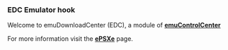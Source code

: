 ### EDC Emulator hook

Welcome to emuDownloadCenter (EDC), a module of [**emuControlCenter**](https://github.com/PhoenixInteractiveNL/emuControlCenter/wiki/)

For more information visit the [**ePSXe**](https://github.com/PhoenixInteractiveNL/emuDownloadCenter/wiki/Emulator-epsxe#menu) page.
